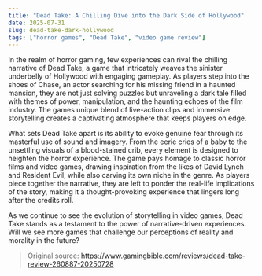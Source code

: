 ```yaml
---
title: "Dead Take: A Chilling Dive into the Dark Side of Hollywood"
date: 2025-07-31
slug: dead-take-dark-hollywood
tags: ["horror games", "Dead Take", "video game review"]
---
```


In the realm of horror gaming, few experiences can rival the chilling narrative of Dead Take, a game that intricately weaves the sinister underbelly of Hollywood with engaging gameplay. As players step into the shoes of Chase, an actor searching for his missing friend in a haunted mansion, they are not just solving puzzles but unraveling a dark tale filled with themes of power, manipulation, and the haunting echoes of the film industry. The games unique blend of live-action clips and immersive storytelling creates a captivating atmosphere that keeps players on edge.

What sets Dead Take apart is its ability to evoke genuine fear through its masterful use of sound and imagery. From the eerie cries of a baby to the unsettling visuals of a blood-stained crib, every element is designed to heighten the horror experience. The game pays homage to classic horror films and video games, drawing inspiration from the likes of David Lynch and Resident Evil, while also carving its own niche in the genre. As players piece together the narrative, they are left to ponder the real-life implications of the story, making it a thought-provoking experience that lingers long after the credits roll.

As we continue to see the evolution of storytelling in video games, Dead Take stands as a testament to the power of narrative-driven experiences. Will we see more games that challenge our perceptions of reality and morality in the future?
> Original source: https://www.gamingbible.com/reviews/dead-take-review-260887-20250728